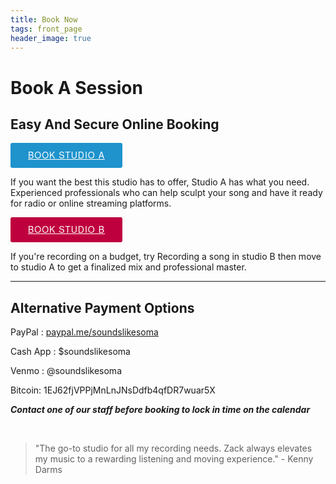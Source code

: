 ```yaml
---
title: Book Now
tags: front_page
header_image: true
---
```

# Book A Session

## Easy And Secure Online Booking


<!-- Start Square Appointments Embed code --> <a target="_top" style=" background-color: #1E93CC; color: white; height: 40px; text-transform: uppercase; font-family: 'Square Market', 'helvetica neue', helvetica, arial, sans-serif; letter-spacing: 1px; line-height: 38px; padding: 0 28px; border-radius: 3px; font-weight: 500; font-size: 14px; cursor: pointer; display: inline-block; " href="https://squareup.com/appointments/book/8GNV6PJ8WK7YH/sounds-like-soma-philadelphia-pa" rel="nofollow">Book Studio A</a> <!-- End Square Appointments Embed code -->

If you want the best this studio has to offer, Studio A has what you need. Experienced professionals who can help sculpt your song and have it ready for radio or online streaming platforms.

<!-- Start Square Appointments Embed code --> <a target="_top" style=" background-color: #BF003F; color: white; height: 40px; text-transform: uppercase; font-family: 'Square Market', 'helvetica neue', helvetica, arial, sans-serif; letter-spacing: 1px; line-height: 38px; padding: 0 28px; border-radius: 3px; font-weight: 500; font-size: 14px; cursor: pointer; display: inline-block; " href="https://squareup.com/appointments/book/VC0MQHN4GS4ND/sls-studio-b-philadelphia-pa" rel="nofollow">Book Studio B</a> <!-- End Square Appointments Embed code -->

If you're recording on a budget, try Recording a song in studio B then move to studio A to get a finalized mix and professional master.

- - -

## Alternative Payment Options

PayPal : <a href="https://www.paypal.me/soundslikesoma" target="PayPal Payment Link">paypal.me/soundslikesoma</a>

Cash App : $soundslikesoma

Venmo : @soundslikesoma

Bitcoin: 1EJ62fjVPPjMnLnJNsDdfb4qfDR7wuar5X

**_Contact one of our staff before booking to lock in time on the calendar_**

<br />

<blockquote>"The go-to studio for all my recording needs.  Zack always elevates my music to a rewarding listening and moving experience." - Kenny Darms</blockquote>

